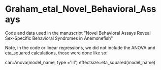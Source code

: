 # Graham_etal_Novel_Behavioral_Assays
Code and data used in the manuscript "Novel Behavioral Assays Reveal Sex-Specific Behavioral Syndromes in Anemonefish"

Note, in the code or linear regressions, we did not include the ANOVA and eta_squared calculations, those were done like so:

car::Anova(model_name, type ='III')
effectsize::eta_squared(model_name)
